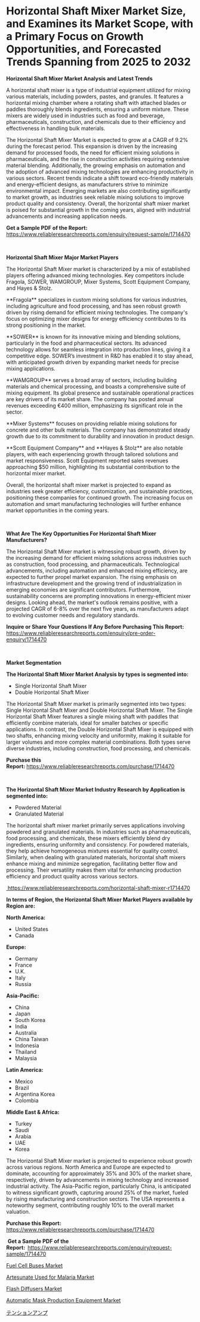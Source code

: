 <p><h1>Horizontal Shaft Mixer Market Size, and Examines its Market Scope, with a Primary Focus on Growth Opportunities, and Forecasted Trends Spanning from 2025 to 2032</h1></p><p><strong>Horizontal Shaft Mixer Market Analysis and Latest Trends</strong></p>
<p><p>A horizontal shaft mixer is a type of industrial equipment utilized for mixing various materials, including powders, pastes, and granules. It features a horizontal mixing chamber where a rotating shaft with attached blades or paddles thoroughly blends ingredients, ensuring a uniform mixture. These mixers are widely used in industries such as food and beverage, pharmaceuticals, construction, and chemicals due to their efficiency and effectiveness in handling bulk materials.</p><p>The Horizontal Shaft Mixer Market is expected to grow at a CAGR of 9.2% during the forecast period. This expansion is driven by the increasing demand for processed foods, the need for efficient mixing solutions in pharmaceuticals, and the rise in construction activities requiring extensive material blending. Additionally, the growing emphasis on automation and the adoption of advanced mixing technologies are enhancing productivity in various sectors. Recent trends indicate a shift toward eco-friendly materials and energy-efficient designs, as manufacturers strive to minimize environmental impact. Emerging markets are also contributing significantly to market growth, as industries seek reliable mixing solutions to improve product quality and consistency. Overall, the horizontal shaft mixer market is poised for substantial growth in the coming years, aligned with industrial advancements and increasing application needs.</p></p>
<p><strong>Get a Sample PDF of the Report:&nbsp;</strong> <a href="https://www.reliableresearchreports.com/enquiry/request-sample/1714470?utm_campaign=48&utm_medium=2&utm_source=Github&utm_content=ia&utm_term=28032025&utm_id=horizontal-shaft-mixer">https://www.reliableresearchreports.com/enquiry/request-sample/1714470</a></p>
<p>&nbsp;</p>
<p><strong>Horizontal Shaft Mixer Major Market Players</strong></p>
<p><p>The Horizontal Shaft Mixer market is characterized by a mix of established players offering advanced mixing technologies. Key competitors include Fragola, SOWER, WAMGROUP, Mixer Systems, Scott Equipment Company, and Hayes & Stolz. </p><p>**Fragola** specializes in custom mixing solutions for various industries, including agriculture and food processing, and has seen robust growth driven by rising demand for efficient mixing technologies. The company's focus on optimizing mixer designs for energy efficiency contributes to its strong positioning in the market.</p><p>**SOWER** is known for its innovative mixing and blending solutions, particularly in the food and pharmaceutical sectors. Its advanced technology allows for seamless integration into production lines, giving it a competitive edge. SOWER’s investment in R&D has enabled it to stay ahead, with anticipated growth driven by expanding market needs for precise mixing applications.</p><p>**WAMGROUP** serves a broad array of sectors, including building materials and chemical processing, and boasts a comprehensive suite of mixing equipment. Its global presence and sustainable operational practices are key drivers of its market share. The company has posted annual revenues exceeding €400 million, emphasizing its significant role in the sector.</p><p>**Mixer Systems** focuses on providing reliable mixing solutions for concrete and other bulk materials. The company has demonstrated steady growth due to its commitment to durability and innovation in product design.</p><p>**Scott Equipment Company** and **Hayes & Stolz** are also notable players, with each experiencing growth through tailored solutions and market responsiveness. Scott Equipment reported sales revenues approaching $50 million, highlighting its substantial contribution to the horizontal mixer market.</p><p>Overall, the horizontal shaft mixer market is projected to expand as industries seek greater efficiency, customization, and sustainable practices, positioning these companies for continued growth. The increasing focus on automation and smart manufacturing technologies will further enhance market opportunities in the coming years.</p></p>
<p>&nbsp;</p>
<p><strong>What Are The Key Opportunities For Horizontal Shaft Mixer Manufacturers?</strong></p>
<p><p>The Horizontal Shaft Mixer market is witnessing robust growth, driven by the increasing demand for efficient mixing solutions across industries such as construction, food processing, and pharmaceuticals. Technological advancements, including automation and enhanced mixing efficiency, are expected to further propel market expansion. The rising emphasis on infrastructure development and the growing trend of industrialization in emerging economies are significant contributors. Furthermore, sustainability concerns are prompting innovations in energy-efficient mixer designs. Looking ahead, the market's outlook remains positive, with a projected CAGR of 6-8% over the next five years, as manufacturers adapt to evolving customer needs and regulatory standards.</p></p>
<p><strong>Inquire or Share Your Questions If Any Before Purchasing This Report:</strong> <a href="https://www.reliableresearchreports.com/enquiry/pre-order-enquiry/1714470?utm_campaign=48&utm_medium=2&utm_source=Github&utm_content=ia&utm_term=28032025&utm_id=horizontal-shaft-mixer">https://www.reliableresearchreports.com/enquiry/pre-order-enquiry/1714470</a></p>
<p>&nbsp;</p>
<p><strong>Market Segmentation</strong></p>
<p><strong>The Horizontal Shaft Mixer Market Analysis by types is segmented into:</strong></p>
<p><ul><li>Single Horizontal Shaft Mixer</li><li>Double Horizontal Shaft Mixer</li></ul></p>
<p><p>The Horizontal Shaft Mixer market is primarily segmented into two types: Single Horizontal Shaft Mixer and Double Horizontal Shaft Mixer. The Single Horizontal Shaft Mixer features a single mixing shaft with paddles that efficiently combine materials, ideal for smaller batches or specific applications. In contrast, the Double Horizontal Shaft Mixer is equipped with two shafts, enhancing mixing velocity and uniformity, making it suitable for larger volumes and more complex material combinations. Both types serve diverse industries, including construction, food processing, and chemicals.</p></p>
<p><strong>Purchase this Report:&nbsp;</strong><a href="https://www.reliableresearchreports.com/purchase/1714470?utm_campaign=48&utm_medium=2&utm_source=Github&utm_content=ia&utm_term=28032025&utm_id=horizontal-shaft-mixer">https://www.reliableresearchreports.com/purchase/1714470</a></p>
<p>&nbsp;</p>
<p><strong>The Horizontal Shaft Mixer Market Industry Research by Application is segmented into:</strong></p>
<p><ul><li>Powdered Material</li><li>Granulated Material</li></ul></p>
<p><p>The horizontal shaft mixer market primarily serves applications involving powdered and granulated materials. In industries such as pharmaceuticals, food processing, and chemicals, these mixers efficiently blend dry ingredients, ensuring uniformity and consistency. For powdered materials, they help achieve homogeneous mixtures essential for quality control. Similarly, when dealing with granulated materials, horizontal shaft mixers enhance mixing and minimize segregation, facilitating better flow and processing. Their versatility makes them vital for enhancing production efficiency and product quality across various sectors.</p></p>
<p><a href="https://www.reliableresearchreports.com/horizontal-shaft-mixer-r1714470?utm_campaign=48&utm_medium=2&utm_source=Github&utm_content=ia&utm_term=28032025&utm_id=horizontal-shaft-mixer">&nbsp;https://www.reliableresearchreports.com/horizontal-shaft-mixer-r1714470</a></p>
<p><strong>In terms of Region, the Horizontal Shaft Mixer Market Players available by Region are:</strong></p>
<p>
    <p> <strong> North America: </strong>
        <ul>
            <li>United States</li>
            <li>Canada</li>
        </ul>
        </p> 
    <p> <strong> Europe: </strong>
        <ul>
            <li>Germany</li>
            <li>France</li>
            <li>U.K.</li>
            <li>Italy</li>
            <li>Russia</li>
        </ul>
        </p> 
    <p> <strong> Asia-Pacific: </strong>
        <ul>
            <li>China</li>
            <li>Japan</li>
            <li>South Korea</li>
            <li>India</li>
            <li>Australia</li>
            <li>China Taiwan</li>
            <li>Indonesia</li>
            <li>Thailand</li>
            <li>Malaysia</li>
        </ul>
        </p> 
    <p> <strong> Latin America: </strong>
        <ul>
            <li>Mexico</li>
            <li>Brazil</li>
            <li>Argentina Korea</li>
            <li>Colombia</li>
        </ul>
        </p> 
    <p> <strong> Middle East & Africa: </strong>
        <ul>
            <li>Turkey</li>
            <li>Saudi</li>
            <li>Arabia</li>
            <li>UAE</li>
            <li>Korea</li>
        </ul>
    </p>
    </p>
<p><p>The Horizontal Shaft Mixer market is projected to experience robust growth across various regions. North America and Europe are expected to dominate, accounting for approximately 35% and 30% of the market share, respectively, driven by advancements in mixing technology and increased industrial activity. The Asia-Pacific region, particularly China, is anticipated to witness significant growth, capturing around 25% of the market, fueled by rising manufacturing and construction sectors. The USA represents a noteworthy segment, contributing roughly 10% to the overall market valuation.</p></p>
<p><strong>Purchase this Report: </strong><a href="https://www.reliableresearchreports.com/purchase/1714470?utm_campaign=48&utm_medium=2&utm_source=Github&utm_content=ia&utm_term=28032025&utm_id=horizontal-shaft-mixer">https://www.reliableresearchreports.com/purchase/1714470</a></p>
<p>&nbsp;<strong>Get a Sample PDF of the Report:&nbsp;&nbsp;</strong><a href="https://www.reliableresearchreports.com/enquiry/request-sample/1714470?utm_campaign=48&utm_medium=2&utm_source=Github&utm_content=ia&utm_term=28032025&utm_id=horizontal-shaft-mixer">https://www.reliableresearchreports.com/enquiry/request-sample/1714470</a></p>
<p><strong></strong></p>
<p><p><a href="https://github.com/variothonia/Market-Research-Report-List-1/blob/main/fuel-cell-buses-market.md?utm_campaign=48&utm_medium=2&utm_source=Github&utm_content=ia&utm_term=28032025&utm_id=horizontal-shaft-mixer">Fuel Cell Buses Market</a></p><p><a href="https://github.com/lalkobrinarb/Market-Research-Report-List-1/blob/main/artesunate-used-for-malaria-market.md?utm_campaign=48&utm_medium=2&utm_source=Github&utm_content=ia&utm_term=28032025&utm_id=horizontal-shaft-mixer">Artesunate Used for Malaria Market</a></p><p><a href="https://github.com/hutchkloor4x/Market-Research-Report-List-1/blob/main/flash-diffusers-market.md?utm_campaign=48&utm_medium=2&utm_source=Github&utm_content=ia&utm_term=28032025&utm_id=horizontal-shaft-mixer">Flash Diffusers Market</a></p><p><a href="https://github.com/berkemiars2j/Market-Research-Report-List-1/blob/main/automatic-mask-production-equipment-market.md?utm_campaign=48&utm_medium=2&utm_source=Github&utm_content=ia&utm_term=28032025&utm_id=horizontal-shaft-mixer">Automatic Mask Production Equipment Market</a></p><p><a href="https://github.com/lababdou/Market-Research-Report-List-7/blob/main/597233850026.md?utm_campaign=48&utm_medium=2&utm_source=Github&utm_content=ia&utm_term=28032025&utm_id=horizontal-shaft-mixer">テンションアンプ</a></p></p>